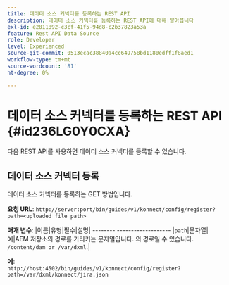 ```yaml
---
title: 데이터 소스 커넥터를 등록하는 REST API
description: 데이터 소스 커넥터를 등록하는 REST API에 대해 알아봅니다
exl-id: e2811892-c3cf-41f5-94d8-c2b37823a53a
feature: Rest API Data Source
role: Developer
level: Experienced
source-git-commit: 0513ecac38840a4cc649758bd1180edff1f8aed1
workflow-type: tm+mt
source-wordcount: '81'
ht-degree: 0%

---
```


# 데이터 소스 커넥터를 등록하는 REST API {#id236LG0Y0CXA}

다음 REST API를 사용하면 데이터 소스 커넥터를 등록할 수 있습니다.

## 데이터 소스 커넥터 등록

데이터 소스 커넥터를 등록하는 GET 방법입니다.

**요청 URL**:
`http://server:port/bin/guides/v1/konnect/config/register?path=<uploaded file path>`

**매개 변수**: |이름|유형|필수|설명| -------- ------------------- |`path`|문자열|예|AEM 저장소의 경로를 가리키는 문자열입니다. 의 경로일 수 있습니다. `/content/dam or /var/dxml`.|

**예**:\
`http://host:4502/bin/guides/v1/konnect/config/register?path=/var/dxml/konnect/jira.json`
